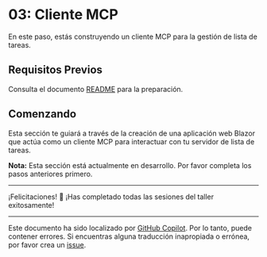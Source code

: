 # 03: Cliente MCP

En este paso, estás construyendo un cliente MCP para la gestión de lista de tareas.

## Requisitos Previos

Consulta el documento [README](../README.md#prerequisites) para la preparación.

## Comenzando

Esta sección te guiará a través de la creación de una aplicación web Blazor que actúa como un cliente MCP para interactuar con tu servidor de lista de tareas.

**Nota:** Esta sección está actualmente en desarrollo. Por favor completa los pasos anteriores primero.

---

¡Felicitaciones! 🎉 ¡Has completado todas las sesiones del taller exitosamente!

---

Este documento ha sido localizado por [GitHub Copilot](https://docs.github.com/copilot/about-github-copilot/what-is-github-copilot). Por lo tanto, puede contener errores. Si encuentras alguna traducción inapropiada o errónea, por favor crea un [issue](../../issues).